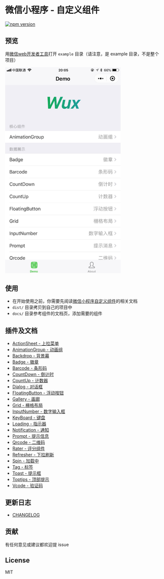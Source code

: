 微信小程序 - 自定义组件
=

[![npm version](https://img.shields.io/npm/v/wux-weapp.svg)](https://www.npmjs.org/package/wux-weapp)

## 预览

用[微信web开发者工具](https://mp.weixin.qq.com/debug/wxadoc/dev/devtools/download.html)打开 `example` 目录（请注意，是 example 目录，不是整个项目）

<img src="./screenshots/screenshorts-01.png" width="375px" style="display:inline;">

## 使用

- 在开始使用之前，你需要先阅读[微信小程序自定义组件](https://developers.weixin.qq.com/miniprogram/dev/framework/custom-component/)的相关文档
- `dist/` 目录拷贝到自己的项目中
- `docs/` 目录参考组件的文档页，添加需要的组件

## 插件及文档

* [ActionSheet - 上拉菜单](https://github.com/wux-weapp/wux-weapp/blob/master/docs/components/actionsheet.md)
* [AnimationGroup - 动画组](https://github.com/wux-weapp/wux-weapp/blob/master/docs/components/animation-group.md)
* [Backdrop - 背景幕](https://github.com/wux-weapp/wux-weapp/blob/master/docs/components/backdrop.md)
* [Badge - 徽章](https://github.com/wux-weapp/wux-weapp/blob/master/docs/components/badge.md)
* [Barcode - 条形码](https://github.com/wux-weapp/wux-weapp/blob/master/docs/components/barcode.md)
* [CountDown - 倒计时](https://github.com/wux-weapp/wux-weapp/blob/master/docs/components/countdown.md)
* [CountUp - 计数器](https://github.com/wux-weapp/wux-weapp/blob/master/docs/components/countup.md)
* [Dialog - 对话框](https://github.com/wux-weapp/wux-weapp/blob/master/docs/components/dialog.md)
* [FloatingButton - 浮动按钮](https://github.com/wux-weapp/wux-weapp/blob/master/docs/components/button.md)
* [Gallery - 画廊](https://github.com/wux-weapp/wux-weapp/blob/master/docs/components/gallery.md)
* [Grid - 栅格布局](https://github.com/wux-weapp/wux-weapp/blob/master/docs/components/grid.md)
* [InputNumber - 数字输入框](https://github.com/wux-weapp/wux-weapp/blob/master/docs/components/xnumber.md)
* [KeyBoard - 键盘](https://github.com/wux-weapp/wux-weapp/blob/master/docs/components/keyboard.md)
* [Loading - 指示器](https://github.com/wux-weapp/wux-weapp/blob/master/docs/components/loading.md)
* [Notification - 通知](https://github.com/wux-weapp/wux-weapp/blob/master/docs/components/notification.md)
* [Prompt - 提示信息](https://github.com/wux-weapp/wux-weapp/blob/master/docs/components/prompt.md)
* [Qrcode - 二维码](https://github.com/wux-weapp/wux-weapp/blob/master/docs/components/qrcode.md)
* [Rater - 评分组件](https://github.com/wux-weapp/wux-weapp/blob/master/docs/components/rater.md)
* [Refresher - 下拉刷新](https://github.com/wux-weapp/wux-weapp/blob/master/docs/components/refresher.md)
* [Spin - 加载中](https://github.com/wux-weapp/wux-weapp/blob/master/docs/components/spin.md)
* [Tag - 标签](https://github.com/wux-weapp/wux-weapp/blob/master/docs/components/tag.md)
* [Toast - 提示框](https://github.com/wux-weapp/wux-weapp/blob/master/docs/components/toast.md)
* [Toptips - 顶部提示](https://github.com/wux-weapp/wux-weapp/blob/master/docs/components/toptips.md)
* [Vcode - 验证码](https://github.com/wux-weapp/wux-weapp/blob/master/docs/components/vcode.md)

## 更新日志

* [CHANGELOG](CHANGELOG.md)

## 贡献

有任何意见或建议都欢迎提 issue

## License

MIT